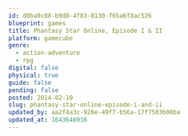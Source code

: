 ```yaml
---
id: d0ba0c88-b9d8-4f83-8130-f65a6f8ac526
blueprint: games
title: Phantasy Star Online, Episode I & II
platform: gamecube
genre:
  - action-adventure
  - rpg
digital: false
physical: true
guide: false
pending: false
posted: 2014-02-10
slug: phantasy-star-online-episode-i-and-ii
updated_by: aa2f4a3c-926e-49f7-b56a-17f7503608ba
updated_at: 1643646916
---
```


